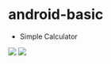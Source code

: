 # android-basic
- Simple Calculator
<img src="http://postimg.org/image/f7wytqhub/" />
<img src="http://postimg.org/image/pfobpagjb/" />
